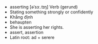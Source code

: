- asserting	[əˈsɜː.tɪŋ]	Verb (gerund)
- Stating something strongly or confidently
- Khẳng định
- behaupten
- She is asserting her rights.
- assert, assertion
- Latin root: ad + serere